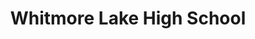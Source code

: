 ---
title: Whitmore Lake High School
image: "assets/img/portfolio/wlhs_9.jpg"

caption:
  title: 
  thumbnail: "assets/img/portfolio/wlhs_9.jpg"
---